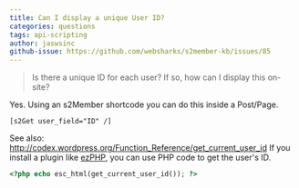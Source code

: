 ```yaml
---
title: Can I display a unique User ID?
categories: questions
tags: api-scripting
author: jaswsinc
github-issue: https://github.com/websharks/s2member-kb/issues/85
---
```


> Is there a unique ID for each user? If so, how can I display this on-site?

Yes. Using an s2Member shortcode you can do this inside a Post/Page.

```
[s2Get user_field="ID" /]
```

See also: <http://codex.wordpress.org/Function_Reference/get_current_user_id>
If you install a plugin like [ezPHP](https://wordpress.org/plugins/ezphp/), you can use PHP code to get the user's ID.

```php
<?php echo esc_html(get_current_user_id()); ?>
```